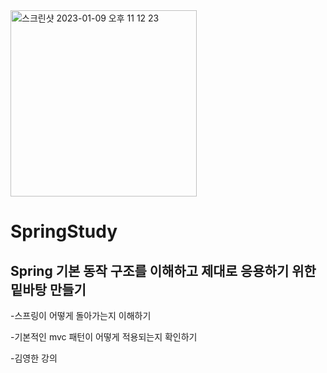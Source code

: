 <img width="298" alt="스크린샷 2023-01-09 오후 11 12 23" src="https://user-images.githubusercontent.com/45031880/211327986-8321f357-29fe-4f84-b337-70c10378016b.png">

# SpringStudy

## Spring 기본 동작 구조를 이해하고 제대로 응용하기 위한 밑바탕 만들기

-스프링이 어떻게 돌아가는지 이해하기

-기본적인 mvc 패턴이 어떻게 적용되는지 확인하기 

-김영한 강의
